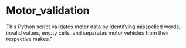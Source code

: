 # Motor_validation
This Python script validates motor data by identifying misspelled words, invalid values, empty cells, and separates motor vehicles from their respective makes."
